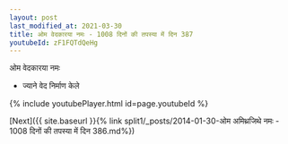 ```yaml
---
layout: post
last_modified_at: 2021-03-30
title: ओम वेदकारया नमः - 1008 दिनों की तपस्या में दिन 387
youtubeId: zF1FQTdQeHg
---
```

 
 
 ओम वेदकारया नमः  
 
 -  ज्याने वेद निर्माण केले 
 
  
 
  
 
 
 
 
 
 


{% include youtubePlayer.html id=page.youtubeId %}
 
[Next]({{ site.baseurl }}{% link  split1/_posts/2014-01-30-ओम अमिथ्रजिथे नमः - 1008 दिनों की तपस्या में दिन 386.md%})
 
